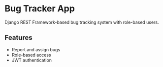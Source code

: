 # Bug Tracker App

Django REST Framework-based bug tracking system with role-based users.

## Features
- Report and assign bugs
- Role-based access
- JWT authentication
